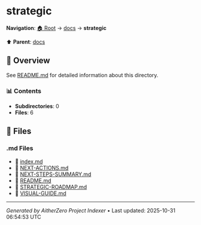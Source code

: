 # strategic

**Navigation**: [🏠 Root](../../index.md) → [docs](../index.md) → **strategic**

⬆️ **Parent**: [docs](../index.md)

## 📖 Overview

See [README.md](./README.md) for detailed information about this directory.

### 📊 Contents

- **Subdirectories**: 0
- **Files**: 6

## 📄 Files

### .md Files

- 📝 [index.md](./index.md)
- 📝 [NEXT-ACTIONS.md](./NEXT-ACTIONS.md)
- 📝 [NEXT-STEPS-SUMMARY.md](./NEXT-STEPS-SUMMARY.md)
- 📝 [README.md](./README.md)
- 📝 [STRATEGIC-ROADMAP.md](./STRATEGIC-ROADMAP.md)
- 📝 [VISUAL-GUIDE.md](./VISUAL-GUIDE.md)

---

*Generated by AitherZero Project Indexer* • Last updated: 2025-10-31 06:54:53 UTC

